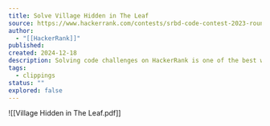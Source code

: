```yaml
---
title: Solve Village Hidden in The Leaf
source: https://www.hackerrank.com/contests/srbd-code-contest-2023-round-1/challenges/village-hidden-in-the-leaf
author:
  - "[[HackerRank]]"
published:
created: 2024-12-18
description: Solving code challenges on HackerRank is one of the best ways to prepare for programming interviews.
tags:
  - clippings
status: ""
explored: false
---
```

![[Village Hidden in The Leaf.pdf]]